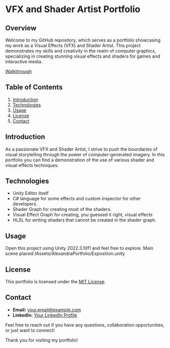 # VFX and Shader Artist Portfolio

## Overview

Welcome to my GitHub repository, which serves as a portfolio showcasing my work as a Visual Effects (VFX) and Shader Artist. This project demonstrates my skills and creativity in the realm of computer graphics, specializing in creating stunning visual effects and shaders for games and interactive media.

[Walkthrough](https://youtu.be/Vjux-ZXiPVo)

## Table of Contents

1. [Introduction](#introduction)
2. [Technologies](#technologies)
3. [Usage](#usage)
4. [License](#license)
5. [Contact](#contact)

## Introduction

As a passionate VFX and Shader Artist, I strive to push the boundaries of visual storytelling through the power of computer-generated imagery. In this portfolio you can find a demonstration of the use of various shader and visual effects techniques.

## Technologies

- Unity Editor itself
- C# language for some effects and custom inspector for other developers.
- Shader Graph for creating most of the shaders.
- Visual Effect Graph for creating, you guessed it right, visual effects
- HLSL for writing shaders that cannot be created in the shader graph.

## Usage

Open this project using Unity 2022.3.10f1 and feel free to explore. Main scene placed /Assets/AlexandraPortfolio/Exposition.unity 

## License

This portfolio is licensed under the [MIT License](LICENSE).

## Contact

- **Email:** [your.email@example.com](mailto:5a5ha0rr1ove@gmail.com)
- **LinkedIn:** [Your LinkedIn Profile](https://www.linkedin.com/in/sasha-orlova-abb960273/)

Feel free to reach out if you have any questions, collaboration opportunities, or just want to connect!

Thank you for visiting my portfolio!
